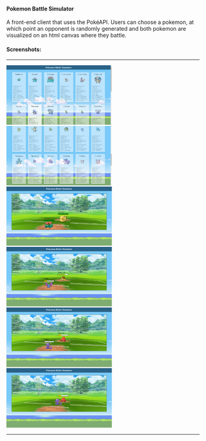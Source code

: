 #### Pokemon Battle Simulator

A front-end client that uses the PokéAPI. Users can choose a pokemon, at which point an opponent is randomly generated and both pokemon are visualized on an html canvas where they battle.

#### Screenshots:

<hr>
<img src="./client/assets/screenshots/01.pokemon-selection.png" alt="logo" width="275px" />
<img src="./client/assets/screenshots/02.pokemon-selection.png" alt="logo" width="275px" />
<img src="./client/assets/screenshots/01.pokemon-battle.png" alt="logo" width="275px" />
<img src="./client/assets/screenshots/02.pokemon-battle.png" alt="logo" width="275px" />
<img src="./client/assets/screenshots/03.pokemon-battle.png" alt="logo" width="275px" />
<img src="./client/assets/screenshots/04.pokemon-battle.png" alt="logo" width="275px" />
<hr>
